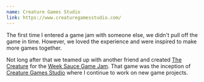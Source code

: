 ```yaml
---
name: Creature Games Studio
link: https://www.creaturegamesstudio.com/
---
```


The first time I entered a game jam with someone else, we didn't pull off the game in time. However, we loved the experience and were inspired to make more games together.

Not long after that we teamed up with another friend and created [The Creature](https://supergobo.itch.io/the-creature) for the [Week Sauce Game Jam](https://itch.io/jam/weeksauce-3). That game was the inception of [Creature Games Studio](https://www.creaturegamesstudio.com/) where I continue to work on new game projects.

<content-img-row collapse>
  <content-img src="/images/games/creature-1.png"></content-img>
  <content-img src="/images/games/creature-2.png"></content-img>
</content-img-row>
